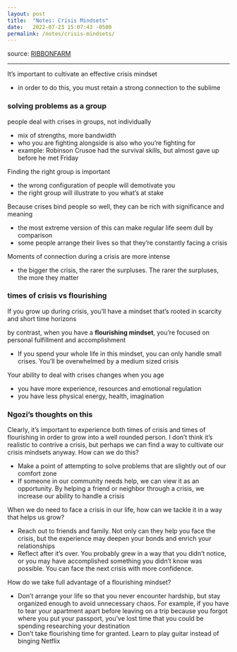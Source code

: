 ```yaml
---
layout: post
title:  "Notes: Crisis Mindsets"
date:   2022-07-23 15:07:43 -0500
permalink: /notes/crisis-mindsets/
---
```


source: [RIBBONFARM](https://www.ribbonfarm.com/2022/05/18/crisis-mindset) 

---

It’s important to cultivate an effective crisis mindset
- in order to do this, you must retain a strong connection to the sublime

### solving problems as a group

people deal with crises in groups, not individually
- mix of strengths, more bandwidth
- who you are fighting alongside is also who you’re fighting for
- example: Robinson Crusoe had the survival skills, but almost gave up before he met Friday

Finding the right group is important
- the wrong configuration of people will demotivate you
- the right group will illustrate to you what’s at stake

Because crises bind people so well, they can be rich with significance and meaning
- the most extreme version of this can make regular life seem dull by comparison
- some people arrange their lives so that they’re constantly facing a crisis

Moments of connection during a crisis are more intense
- the bigger the crisis, the rarer the surpluses. The rarer the surpluses, the more they matter

### times of crisis vs flourishing

If you grow up during crisis, you’ll have a mindset that’s rooted in scarcity and short time horizons

by contrast, when you have a **flourishing mindset**, you’re focused on personal fulfillment and accomplishment
- If you spend your whole life in this mindset, you can only handle small crises. You’ll be overwhelmed by a medium sized crisis

Your ability to deal with crises changes when you age
- you have more experience, resources and emotional regulation
- you have less physical energy, health, imagination

### Ngozi’s thoughts on this

Clearly, it’s important to experience both times of crisis and times of flourishing in order to grow into a well rounded person. I don’t think it’s realistic to contrive a crisis, but perhaps we can find a way to cultivate our crisis mindsets anyway. How can we do this?
- Make a point of attempting to solve problems that are slightly out of our comfort zone
- If someone in our community needs help, we can view it as an opportunity. By helping a friend or neighbor through a crisis, we increase our ability to handle a crisis

When we do need to face a crisis in our life, how can we tackle it in a way that helps us grow?
- Reach out to friends and family. Not only can they help you face the crisis, but the experience may deepen your bonds and enrich your relationships
- Reflect after it’s over. You probably grew in a way that you didn’t notice, or you may have accomplished something you didn’t know was possible. You can face the next crisis with more confidence.

How do we take full advantage of a flourishing mindset?
- Don’t arrange your life so that you never encounter hardship, but stay organized enough to avoid unnecessary chaos. For example, if you have to tear your apartment apart before leaving on a trip because you forgot where you put your passport, you’ve lost time that you could be spending researching your destination
- Don’t take flourishing time for granted. Learn to play guitar instead of binging Netflix